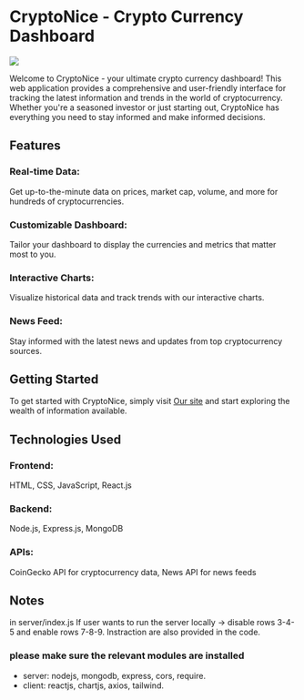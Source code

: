 # CryptoNice - Crypto Currency Dashboard

![](https://i.imgur.com/gdk3Lki.png)

Welcome to CryptoNice - your ultimate crypto currency dashboard! This web application provides a comprehensive and user-friendly interface for tracking the latest information and trends in the world of cryptocurrency. Whether you're a seasoned investor or just starting out, CryptoNice has everything you need to stay informed and make informed decisions.

## Features

### Real-time Data:
Get up-to-the-minute data on prices, market cap, volume, and more for hundreds of cryptocurrencies.
### Customizable Dashboard:
Tailor your dashboard to display the currencies and metrics that matter most to you.
### Interactive Charts:
Visualize historical data and track trends with our interactive charts.
### News Feed:
Stay informed with the latest news and updates from top cryptocurrency sources.

## Getting Started
To get started with CryptoNice, simply visit [Our site](https://crypto-currency-dashboard-inky.vercel.app/) and start exploring the wealth of information available.

## Technologies Used
### Frontend:
HTML, CSS, JavaScript, React.js
### Backend:
Node.js, Express.js, MongoDB
### APIs:
CoinGecko API for cryptocurrency data, News API for news feeds


## Notes
in server/index.js 
If user wants to run the server locally -> disable rows 3-4-5 and enable rows 7-8-9.
Instraction are also provided in the code.
### please make sure the relevant modules are installed
* server: nodejs, mongodb, express, cors, require.
* client: reactjs, chartjs, axios, tailwind.
